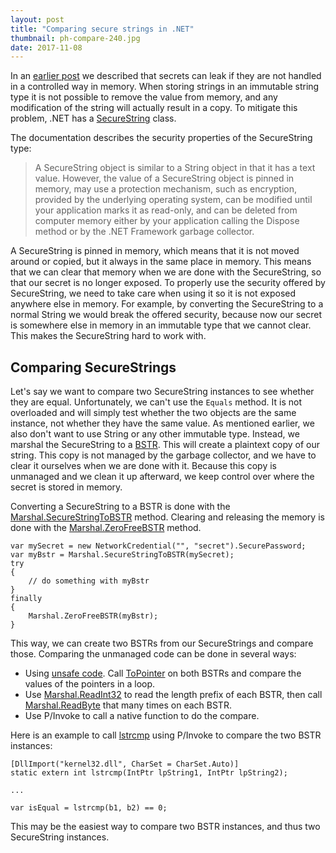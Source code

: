 ```yaml
---
layout: post
title: "Comparing secure strings in .NET"
thumbnail: ph-compare-240.jpg
date: 2017-11-08
---
```


In an [earlier post](/2016/05/22/should-passwords-be-cleared-from-memory/) we described that secrets can leak if they are not handled in a controlled way in memory. When storing strings in an immutable string type it is not possible to remove the value from memory, and any modification of the string will actually result in a copy. To mitigate this problem, .NET has a [SecureString](https://msdn.microsoft.com/en-us/library/system.security.securestring(v=vs.110).aspx) class.

The documentation describes the security properties of the SecureString type:

> A SecureString object is similar to a String object in that it has a text value. However, the value of a SecureString object is pinned in memory, may use a protection mechanism, such as encryption, provided by the underlying operating system, can be modified until your application marks it as read-only, and can be deleted from computer memory either by your application calling the Dispose method or by the .NET Framework garbage collector.

A SecureString is pinned in memory, which means that it is not moved around or copied, but it always in the same place in memory. This means that we can clear that memory when we are done with the SecureString, so that our secret is no longer exposed. To properly use the security offered by SecureString, we need to take care when using it so it is not exposed anywhere else in memory. For example, by converting the SecureString to a normal String we would break the offered security, because now our secret is somewhere else in memory in an immutable type that we cannot clear. This makes the SecureString hard to work with.


## Comparing SecureStrings

Let's say we want to compare two SecureString instances to see whether they are equal. Unfortunately, we can't use the `Equals` method. It is not overloaded and will simply test whether the two objects are the same instance, not whether they have the same value. As mentioned earlier, we also don't want to use String or any other immutable type. Instead, we marshal the SecureString to a [BSTR](https://msdn.microsoft.com/en-us/library/windows/desktop/ms221069(v=vs.85).aspx). This will create a plaintext copy of our string. This copy is not managed by the garbage collector, and we have to clear it ourselves when we are done with it. Because this copy is unmanaged and we clean it up afterward, we keep control over where the secret is stored in memory.

Converting a SecureString to a BSTR is done with the [Marshal.SecureStringToBSTR](https://msdn.microsoft.com/en-us/library/system.runtime.interopservices.marshal.securestringtobstr(v=vs.110).aspx) method. Clearing and releasing the memory is done with the [Marshal.ZeroFreeBSTR](https://msdn.microsoft.com/en-us/library/system.runtime.interopservices.marshal.zerofreebstr(v=vs.110).aspx) method.

    var mySecret = new NetworkCredential("", "secret").SecurePassword;
    var myBstr = Marshal.SecureStringToBSTR(mySecret);
    try
    {
        // do something with myBstr
    }
    finally
    {
        Marshal.ZeroFreeBSTR(myBstr);
    }

This way, we can create two BSTRs from our SecureStrings and compare those. Comparing the unmanaged code can be done in several ways:

* Using [unsafe code](https://stackoverflow.com/a/4502736/182971). Call [ToPointer](https://msdn.microsoft.com/en-us/library/system.intptr.topointer(v=vs.110).aspx) on both BSTRs and compare the values of the pointers in a loop.
* Use [Marshal.ReadInt32](https://msdn.microsoft.com/en-us/library/eawzfdz5(v=vs.110).aspx) to read the length prefix of each BSTR, then call [Marshal.ReadByte](https://msdn.microsoft.com/en-us/library/a0c0f616(v=vs.110).aspx) that many times on each BSTR.
* Use P/Invoke to call a native function to do the compare.

Here is an example to call [lstrcmp](https://msdn.microsoft.com/en-us/library/windows/desktop/ms647488(v=vs.85).aspx) using P/Invoke to compare the two BSTR instances:

    [DllImport("kernel32.dll", CharSet = CharSet.Auto)]
    static extern int lstrcmp(IntPtr lpString1, IntPtr lpString2);

    ...

    var isEqual = lstrcmp(b1, b2) == 0;

This may be the easiest way to compare two BSTR instances, and thus two SecureString instances.
